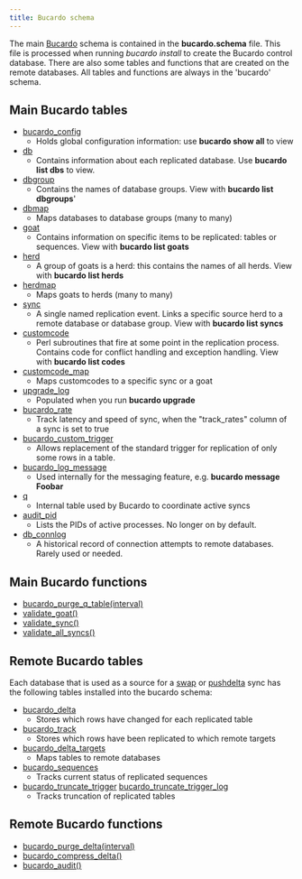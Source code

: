 ```yaml
---
title: Bucardo schema
---
```


The main [Bucardo](/Bucardo/) schema is contained in the **bucardo.schema** file. This file is processed when running *bucardo install* to create the Bucardo control database. There are also some tables and functions that are created on the remote databases. All tables and functions are always in the 'bucardo' schema.

Main Bucardo tables
-------------------

-   [bucardo_config](/Bucardo/schema/bucardo_config)
    -   Holds global configuration information: use **bucardo show all** to view
-   [db](/Bucardo/schema/db)
    -   Contains information about each replicated database. Use **bucardo list dbs** to view.
-   [dbgroup](/Bucardo/schema/dbgroup)
    -   Contains the names of database groups. View with **bucardo list dbgroups**'
-   [dbmap](/Bucardo/schema/dbmap)
    -   Maps databases to database groups (many to many)
-   [goat](/Bucardo/schema/goat)
    -   Contains information on specific items to be replicated: tables or sequences. View with **bucardo list goats**
-   [herd](/Bucardo/schema/herd)
    -   A group of goats is a herd: this contains the names of all herds. View with **bucardo list herds**
-   [herdmap](/Bucardo/schema/herdmap)
    -   Maps goats to herds (many to many)
-   [sync](/Bucardo/schema/sync)
    -   A single named replication event. Links a specific source herd to a remote database or database group. View with **bucardo list syncs**
-   [customcode](/Bucardo/schema/customcode)
    -   Perl subroutines that fire at some point in the replication process. Contains code for conflict handling and exception handling. View with **bucardo list codes**
-   [customcode_map](/Bucardo/schema/customcode_map)
    -   Maps customcodes to a specific sync or a goat
-   [upgrade_log](/Bucardo/schema/upgrade_log)
    -   Populated when you run **bucardo upgrade**
-   [bucardo_rate](/Bucardo/schema/bucardo_rate)
    -   Track latency and speed of sync, when the "track_rates" column of a sync is set to true
-   [bucardo_custom_trigger](/Bucardo/schema/bucardo_custom_trigger)
    -   Allows replacement of the standard trigger for replication of only some rows in a table.
-   [bucardo_log_message](/Bucardo/schema/bucardo_log_message)
    -   Used internally for the messaging feature, e.g. **bucardo message Foobar**
-   [q](/Bucardo/schema/q)
    -   Internal table used by Bucardo to coordinate active syncs
-   [audit_pid](/Bucardo/schema/audit_pid)
    -   Lists the PIDs of active processes. No longer on by default.
-   [db_connlog](/Bucardo/schema/db_connlog)
    -   A historical record of connection attempts to remote databases. Rarely used or needed.

Main Bucardo functions
----------------------

-   [bucardo_purge_q_table(interval)](/Bucardo/schema/bucardo_purge_q_table)
-   [validate_goat()](/Bucardo/schema/validate_goat)
-   [validate_sync()](/Bucardo/schema/validate_sync)
-   [validate_all_syncs()](/Bucardo/schema/validate_all_syncs)

Remote Bucardo tables
---------------------

Each database that is used as a source for a [swap](/Bucardo/object_types/swap) or [pushdelta](/Bucardo/object_types/pushdelta) sync has the following tables installed into the bucardo schema:

-   [bucardo_delta](/Bucardo/schema/bucardo_delta)
    -   Stores which rows have changed for each replicated table
-   [bucardo_track](/Bucardo/schema/bucardo_track)
    -   Stores which rows have been replicated to which remote targets
-   [bucardo_delta_targets](/Bucardo/schema/bucardo_delta_targets)
    -   Maps tables to remote databases
-   [bucardo_sequences](/Bucardo/schema/bucardo_sequences)
    -   Tracks current status of replicated sequences
-   [bucardo_truncate_trigger](/Bucardo/schema/bucardo_truncate_trigger)
    [bucardo_truncate_trigger_log](/Bucardo/schema/bucardo_truncate_trigger_log)
    -   Tracks truncation of replicated tables

Remote Bucardo functions
------------------------

-   [bucardo_purge_delta(interval)](/Bucardo/schema/bucardo_purge_delta)
-   [bucardo_compress_delta()](/Bucardo/schema/bucardo_compress_delta)
-   [bucardo_audit()](/Bucardo/schema/bucardo_audit)
